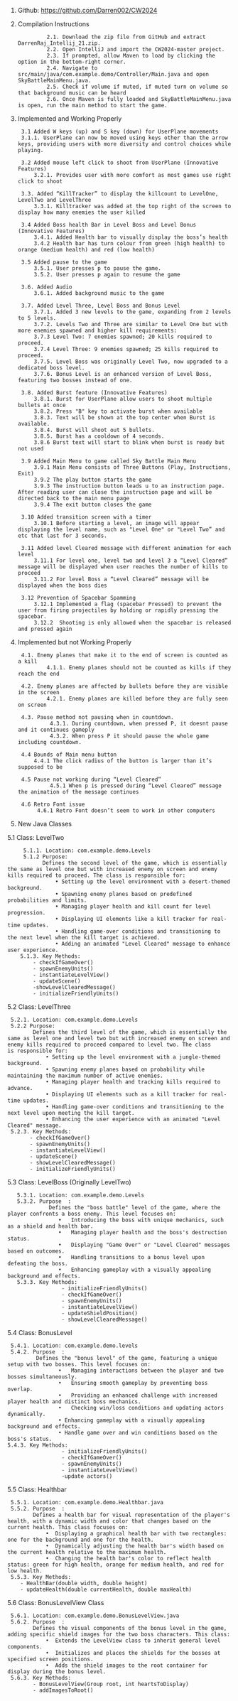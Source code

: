 1. Github: https://github.com/Darren002/CW2024

2. Compilation Instructions


				2.1. Download the zip file from GitHub and extract DarrenRaj_Intellij_21.zip.
				2.2. Open IntelliJ and import the CW2024-master project.
				2.3. If prompted, allow Maven to load by clicking the option in the bottom-right corner.
				2.4. Navigate to src/main/java/com.example.demo/Controller/Main.java and open SkyBattleMainMenu.java.
				2.5. Check if volume if muted, if muted turn on volume so that background music can be heard 
				2.6. Once Maven is fully loaded and SkyBattleMainMenu.java is open, run the main method to start the game.

3. Implemented and Working Properly
   
        3.1 Added W keys (up) and S key (down) for UserPlane movements
   		3.1.1. UserPlane can now be moved using keys other than the arrow keys, providing users with more diversity and control choices while playing.
   
        3.2 Added mouse left click to shoot from UserPlane (Innovative Features)
        	3.2.1. Provides user with more comfort as most games use right click to shoot
   
        3.3. Added “KillTracker” to display the killcount to LevelOne, LevelTwo and LevelThree
        	3.3.1. Killtracker was added at the top right of the screen to display how many enemies the user killed
   
        3.4 Added Boss health Bar in Level Boss and Level Bonus (Innovative Features)
        	3.4.1. Added Health bar to visually display the boss’s health
        	3.4.2 Health bar has turn colour from green (high health) to orange (medium health) and red (low health)
   
        3.5 Added pause to the game
        	3.5.1. User presses p to pause the game.
        	3.5.2. User presses p again to resume the game
   
        3.6. Added Audio
        	3.6.1. Added background music to the game
   
        3.7. Added Level Three, Level Boss and Bonus Level
        	3.7.1. Added 3 new levels to the game, expanding from 2 levels to 5 levels.
        	3.7.2. Levels Two and Three are similar to Level One but with more enemies spawned and higher kill requirements:
        	3.7.3 Level Two: 7 enemies spawned; 20 kills required to proceed.
        	3.7.4 Level Three: 9 enemies spawned; 25 kills required to proceed.
        	3.7.5. Level Boss was originally Level Two, now upgraded to a dedicated boss level.
        	3.7.6. Bonus Level is an enhanced version of Level Boss, featuring two bosses instead of one.
   
        3.8. Added Burst feature (Innovative Features)
        	3.8.1. Burst for UserPlane allow users to shoot multiple bullets at once 
        	3.8.2. Press "B" key to activate burst when available
        	3.8.3. Text will be shown at the top center when Burst is available.
        	3.8.4. Burst will shoot out 5 bullets. 
        	3.8.5. Burst has a cooldown of 4 seconds.   
        	3.8.6 Burst text will start to blink when burst is ready but not used
   
        3.9 Added Main Menu to game called Sky Battle Main Menu
        	3.9.1 Main Menu consists of Three Buttons (Play, Instructions, Exit)
        	3.9.2 The play button starts the game
        	3.9.3 The instruction button leads u to an instruction page. After reading user can close the instruction page and will be directed back to the main menu page
        	3.9.4 The exit button closes the game
   
        3.10 Added transition screen with a timer
        	3.10.1 Before starting a level, an image will appear displaying the level name, such as "Level One" or "Level Two” and etc that last for 3 seconds.
   
        3.11 Added level Cleared message with different animation for each level 
        	3.11.1 For level one, level two and level 3 a “Level Cleared” message will be displayed when user reaches the number of kills to proceed
        	3.11.2 For level Boss a “Level Cleared” message will be displayed when the boss dies
   
        3.12 Prevention of Spacebar Spamming
        	3.12.1 Implemented a flag (spacebar Pressed) to prevent the user from firing projectiles by holding or rapidly pressing the spacebar.
        	3.12.2  Shooting is only allowed when the spacebar is released and pressed again



4. Implemented but not Working Properly
   
		4.1. Enemy planes that make it to the end of screen is counted as a kill
        		4.1.1. Enemy planes should not be counted as kills if they reach the end
   
		4.2. Enemy planes are affected by bullets before they are visible in the screen
        		4.2.1. Enemy planes are killed before they are fully seen on screen
   
		4.3. Pause method not pausing when in countdown.
       			 4.3.1. During countdown, when pressed P, it doesnt pause and it continues gameply
       			 4.3.2. When press P it should pause the whole game including countdown.
   
		4.4 Bounds of Main menu button 
   			4.4.1 The click radius of the button is larger than it’s supposed to be
   
		4.5 Pause not working during “Level Cleared”
       			 4.5.1 When p is pressed during “Level Cleared” message the animation of the message continues
   
		4.6 Retro Font issue
   			 4.6.1 Retro Font doesn’t seem to work in other computers

5. New Java Classes
   
5.1 Class: LevelTwo

       	 5.1.1. Location: com.example.demo.Levels
         5.1.2 Purpose:
               Defines the second level of the game, which is essentially the same as level one but with increased enemy on screen and enemy kills required to proceed. The class is responsible for:
                   • Setting up the level environment with a desert-themed background.
                   • Spawning enemy planes based on predefined probabilities and limits.
                   • Managing player health and kill count for level progression.
                   • Displaying UI elements like a kill tracker for real-time updates.
                   • Handling game-over conditions and transitioning to the next level when the kill target is achieved.
                   • Adding an animated "Level Cleared" message to enhance user experience.
       	5.1.3. Key Methods: 
            - checkIfGameOver()
            - spawnEnemyUnits()
            - instantiateLevelView()
            - updateScene()
    	    -showLevelClearedMessage()
	        - initializeFriendlyUnits()

   5.2 Class: LevelThree
   
     5.2.1. Location: com.example.demo.Levels
     5.2.2 Purpose:
            Defines the third level of the game, which is essentially the same as level one and level two but with increased enemy on screen and enemy kills required to proceed compared to level two. The class               is responsible for:
                • Setting up the level environment with a jungle-themed background.
                • Spawning enemy planes based on probability while maintaining the maximum number of active enemies.
                • Managing player health and tracking kills required to advance.
                • Displaying UI elements such as a kill tracker for real-time updates.
                • Handling game-over conditions and transitioning to the next level upon meeting the kill target.
                • Enhancing the user experience with an animated "Level Cleared" message.
     5.2.3. Key Methods: 
           - checkIfGameOver()
           - spawnEnemyUnits()
           - instantiateLevelView()
           - updateScene()
	       - showLevelClearedMessage()
	       - initializeFriendlyUnits()

   5.3 Class: LevelBoss (Originally LevelTwo)
   
       5.3.1. Location: com.example.demo.Levels
       5.3.2. Purpose  : 
                 Defines the "boss battle" level of the game, where the player confronts a boss enemy. This level focuses on:
                    •	Introducing the boss with unique mechanics, such as a shield and health bar.
                    •	Managing player health and the boss's destruction status.
                    •	Displaying "Game Over" or "Level Cleared" messages based on outcomes.
                    •	Handling transitions to a bonus level upon defeating the boss.
                    •	Enhancing gameplay with a visually appealing background and effects.
       5.3.3. Key Methods: 
                     - initializeFriendlyUnits()
                     - checkIfGameOver()
                     - spawnEnemyUnits()
                     - instantiateLevelView()
                     - updateShieldPosition()
	                 - showLevelClearedMessage()

5.4 Class: BonusLevel 

     5.4.1. Location: com.example.demo.levels
     5.4.2. Purpose  :
             Defines the "bonus level" of the game, featuring a unique setup with two bosses. This level focuses on:
                    •	Managing interactions between the player and two bosses simultaneously.
                    •	Ensuring smooth gameplay by preventing boss overlap.
                    •	Providing an enhanced challenge with increased player health and distinct boss mechanics.
                    •	Checking win/loss conditions and updating actors dynamically.
                    • Enhancing gameplay with a visually appealing background and effects.
                    • Handle game over and win conditions based on the boss's status.
    5.4.3. Key Methods: 
                     - initializeFriendlyUnits()
                     - checkIfGameOver()
                     - spawnEnemyUnits()
                     - instantiateLevelView()
	                 -update actors()

5.5 Class: Healthbar 

     5.5.1. Location: com.example.demo.Healthbar.java
     5.5.2. Purpose  :
            Defines a health bar for visual representation of the player's health, with a dynamic width and color that changes based on the current health. This class focuses on:
                •  Displaying a graphical health bar with two rectangles: one for the background and one for the health.
                •  Dynamically adjusting the health bar's width based on the current health relative to the maximum health.
                •  Changing the health bar's color to reflect health status: green for high health, orange for medium health, and red for low health.
     5.5.3. Key Methods: 
        - HealthBar(double width, double height)
        - updateHealth(double currentHealth, double maxHealth)

5.6 Class: BonusLevelView Class

     5.6.1. Location: com.example.demo.BonusLevelView.java
     5.6.2. Purpose  :
            Defines the visual components of the bonus level in the game, adding specific shield images for the two boss characters. This class:
                •  Extends the LevelView class to inherit general level components.
                •  Initializes and places the shields for the bosses at specified screen positions.
                •  Adds the shield images to the root container for display during the bonus level.
     5.6.3. Key Methods: 
            - BonusLevelView(Group root, int heartsToDisplay)
            - addImagesToRoot()

			
	    











